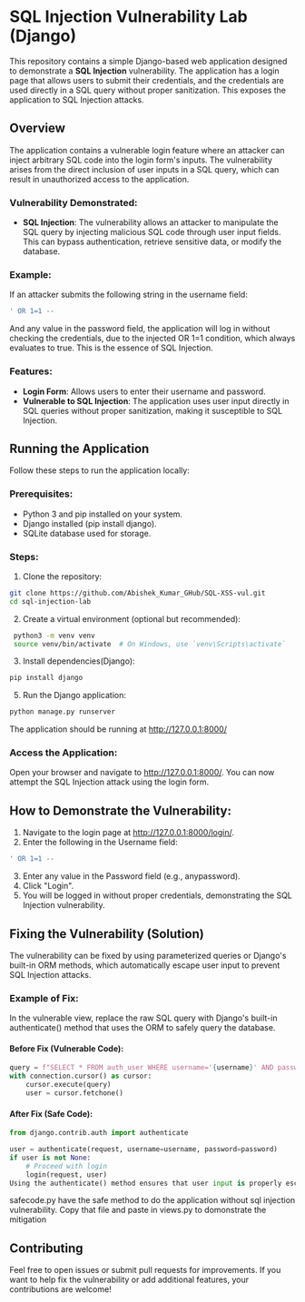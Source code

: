 # SQL Injection Vulnerability Lab (Django)

This repository contains a simple Django-based web application designed to demonstrate a **SQL Injection** vulnerability. The application has a login page that allows users to submit their credentials, and the credentials are used directly in a SQL query without proper sanitization. This exposes the application to SQL Injection attacks.

## Overview

The application contains a vulnerable login feature where an attacker can inject arbitrary SQL code into the login form's inputs. The vulnerability arises from the direct inclusion of user inputs in a SQL query, which can result in unauthorized access to the application.

### Vulnerability Demonstrated:

- **SQL Injection**: The vulnerability allows an attacker to manipulate the SQL query by injecting malicious SQL code through user input fields. This can bypass authentication, retrieve sensitive data, or modify the database.

### Example:
If an attacker submits the following string in the username field:

```sql
' OR 1=1 -- 
```
And any value in the password field, the application will log in without checking the credentials, due to the injected OR 1=1 condition, which always evaluates to true. This is the essence of SQL Injection.

### Features:
- **Login Form**: Allows users to enter their username and password.
- **Vulnerable to SQL Injection**: The application uses user input directly in SQL queries without proper sanitization, making it susceptible to SQL Injection.
  
## Running the Application
Follow these steps to run the application locally:

### Prerequisites:
- Python 3 and pip installed on your system.
- Django installed (pip install django).
- SQLite database used for storage.

### Steps:
1. Clone the repository:
```bash
git clone https://github.com/Abishek_Kumar_GHub/SQL-XSS-vul.git
cd sql-injection-lab
```
2. Create a virtual environment (optional but recommended):
```bash
 python3 -m venv venv
 source venv/bin/activate  # On Windows, use `venv\Scripts\activate`
```
3. Install dependencies(Django):
```bash
pip install django
```
5. Run the Django application:
```bash
python manage.py runserver
```
The application should be running at http://127.0.0.1:8000/

### Access the Application:
Open your browser and navigate to http://127.0.0.1:8000/. You can now attempt the SQL Injection attack using the login form.

## How to Demonstrate the Vulnerability:
1. Navigate to the login page at http://127.0.0.1:8000/login/.
2. Enter the following in the Username field:
```sql
' OR 1=1 --
```
3. Enter any value in the Password field (e.g., anypassword).
4. Click "Login".
5. You will be logged in without proper credentials, demonstrating the SQL Injection vulnerability.
   
## Fixing the Vulnerability (Solution)
The vulnerability can be fixed by using parameterized queries or Django's built-in ORM methods, which automatically escape user input to prevent SQL Injection attacks.

### Example of Fix:
In the vulnerable view, replace the raw SQL query with Django's built-in authenticate() method that uses the ORM to safely query the database.

#### Before Fix (Vulnerable Code):

```python
query = f"SELECT * FROM auth_user WHERE username='{username}' AND password='{password}'"
with connection.cursor() as cursor:
    cursor.execute(query)
    user = cursor.fetchone()
```
#### After Fix (Safe Code):

```python
from django.contrib.auth import authenticate

user = authenticate(request, username=username, password=password)
if user is not None:
    # Proceed with login
    login(request, user)
Using the authenticate() method ensures that user input is properly escaped and prevents SQL Injection attacks.
```
safecode.py have the safe method to do the application without sql injection vulnerability. Copy that file and paste in views.py to domonstrate the mitigation

## Contributing
Feel free to open issues or submit pull requests for improvements. If you want to help fix the vulnerability or add additional features, your contributions are welcome!

